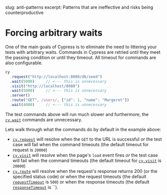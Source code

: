 slug: anti-patterns
excerpt: Patterns that are ineffective and risks being counterproductive

# Forcing arbitrary waits

One of the main goals of Cypress is to eliminate the need to littering your tests with arbitrary waits. Commands in Cypress are retried until they meet the passing condition or until they timeout. All timeout for commands are also configurable.

```javascript
cy
  .request("http://localhost:8080/db/seed")
  .wait(5000)     // <--- this is unnecessary
  .visit("http://localhost/8080")
  .wait(5000)     // <--- this is unnecessary
  .server()
  .route("GET", /users/, ["id": 1, "name": "Margeret"])
  .wait(4000)     // <--- this is unnecessary
```

The test commands above will run much slower and furthermore, the [`cy.wait`](https://on.cypress.io/api/wait) commands are unnecessary.

Lets walk through what the commands do by default in the example above:

- [`cy.request`](https://on.cypress.io/api/request) will resolve when the `GET` to the URL is successful *or* the test case will fail when the command timeouts (the default timeout for request is `20000`)
- [`cy.visit`](https://on.cypress.io/api/visit) will resolve when the page's `load` event fires *or* the test case will fail when the command timeouts (the default timeout for [`cy.visit`](https://on.cypress.io/api/visit) is `20000`)
- [`cy.route`]() will resolve when the request's response returns 200 (or the specified status code) or when the request timeouts (the default [`requestTimeout`](https://on.cypress.io/guides/configuration#section-network-options) is `500`) or when the response timeouts (the default [`responseTimeout`](https://on.cypress.io/guides/configuration#section-network-options) is ``).